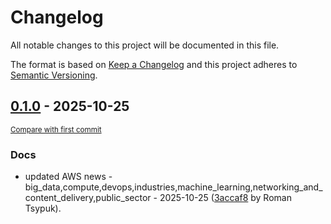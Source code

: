 # Changelog

All notable changes to this project will be documented in this file.

The format is based on [Keep a Changelog](http://keepachangelog.com/en/1.0.0/)
and this project adheres to [Semantic Versioning](http://semver.org/spec/v2.0.0.html).

<!-- insertion marker -->
## [0.1.0](https://github.com/tsypuk/aws-news/releases/tag/ver-2025-10-250.1.0) - 2025-10-25

<small>[Compare with first commit](https://github.com/tsypuk/aws-news/compare/6b7c36f4d731186fc05aedc65847ac2f82bd38c2...ver-2025-10-25)</small>

### Docs

- updated AWS news - big_data,compute,devops,industries,machine_learning,networking_and_content_delivery,public_sector - 2025-10-25 ([3accaf8](https://github.com/tsypuk/aws-news/commit/3accaf844b9ec49b54b2114a345bfe35197c4591) by Roman Tsypuk).

